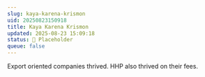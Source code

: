 ```yaml
---
slug: kaya-karena-krismon
uid: 20250823150918
title: Kaya Karena Krismon
updated: 2025-08-23 15:09:18
status: 🔳 Placeholder
queue: false
---
```

Export oriented companies thrived.
HHP also thrived on their fees. 
